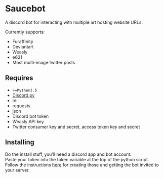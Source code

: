 Saucebot
========

A discord bot for interacting with multiple art hosting website URLs.

Currently supports:

 * Furaffinity
 * Deviantart
 * Weasly
 * e621
 * Most multi-image twitter posts

Requires
--------

 * `>=Python3.5`
 * [Discord.py](https://github.com/Rapptz/discord.py)
 * re
 * requests
 * json
 * Discord bot token
 * Weasly API key
 * Twitter consumer key and secret, access token key and secret

Installing
----------

Do the install stuff, you'll need a discord app and bot account.  
Paste your token into the token variable at the top of the python script.  
Follow the instructions [here](https://github.com/reactiflux/discord-irc/wiki/Creating-a-discord-bot-&-getting-a-token) for creating those and getting the bot invited to your server.
